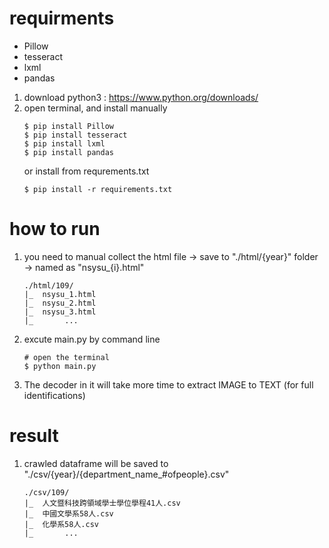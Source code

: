 # requirments
- Pillow
- tesseract
- lxml
- pandas

1. download python3 : https://www.python.org/downloads/
2. open terminal, and install manually
    ```
    $ pip install Pillow
    $ pip install tesseract
    $ pip install lxml
    $ pip install pandas
    ```
    or install from requrements.txt
    ```
    $ pip install -r requirements.txt
    ```

# how to run
1. you need to manual collect the html file -> save to "./html/{year}" folder -> named as "nsysu_{i}.html"
    ```
    ./html/109/
    |_  nsysu_1.html
    |_  nsysu_2.html
    |_  nsysu_3.html
    |_       ...
    ```
2. excute main.py by command line
    ```
    # open the terminal
    $ python main.py
    ```

3. The decoder in it will take more time to extract IMAGE to TEXT (for full identifications)

# result
1. crawled dataframe will be saved to "./csv/{year}/{department_name_#ofpeople}.csv"
    ```
    ./csv/109/
    |_  人文暨科技跨領域學士學位學程41人.csv
    |_  中國文學系58人.csv
    |_  化學系58人.csv
    |_       ...
    ```